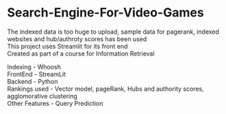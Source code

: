 # Search-Engine-For-Video-Games
The indexed data is too huge to upload, sample data for pagerank, indexed websites and hub/authroty scores has been used<br>
This project uses Streamlit for its front end <br>
Created as part of a course for Information Retrieval

Indexing - Whoosh<br>
FrontEnd - StreamLit<br>
Backend - Python<br>
Rankings used - Vector model, pageRank, Hubs and authority scores, agglomorative clustering<br>
Other Features - Query Prediction<br>
